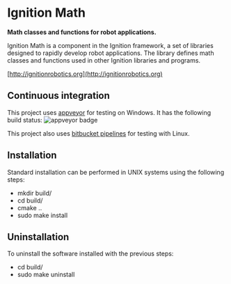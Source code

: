 # Ignition Math


**Math classes and functions for robot applications.**

Ignition Math is a component in the Ignition framework, a set of libraries
designed to rapidly develop robot applications. The library defines math
classes and functions used in other Ignition libraries and programs.

  [http://ignitionrobotics.org](http://ignitionrobotics.org)

## Continuous integration

This project uses [appveyor](https://ci.appveyor.com/project/scpeters/ign-math/history)
for testing on Windows.
It has the following build status: 
![appveyor badge](https://ci.appveyor.com/api/projects/status/bitbucket/ignitionrobotics/ign-math?svg=true)

This project also uses [bitbucket pipelines](https://bitbucket.org/ignitionrobotics/ign-math/addon/pipelines/home#!/)
for testing with Linux.

## Installation

Standard installation can be performed in UNIX systems using the following
steps:

 - mkdir build/
 - cd build/
 - cmake ..
 - sudo make install

## Uninstallation

To uninstall the software installed with the previous steps:

 - cd build/
 - sudo make uninstall
